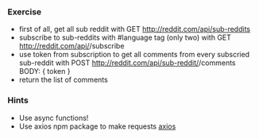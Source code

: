 ### Exercise
- first of all, get all sub reddit with GET http://reddit.com/api/sub-reddits
- subscribe to sub-reddits with #language tag (only two) with GET http://reddit.com/api/<id>/subscribe
- use token from subscription to get all comments from every subscried sub-reddit with POST http://reddit.com/api/sub-reddit/<id>/comments BODY: { token }
- return the list of comments

### Hints
- Use async functions!
- Use axios npm package to make requests [axios](https://www.npmjs.com/package/axios)
